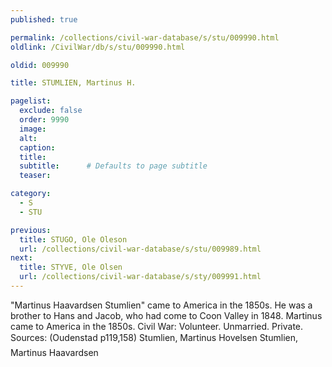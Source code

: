 ```yaml
---
published: true

permalink: /collections/civil-war-database/s/stu/009990.html
oldlink: /CivilWar/db/s/stu/009990.html

oldid: 009990

title: STUMLIEN, Martinus H.

pagelist:
  exclude: false
  order: 9990
  image: 
  alt:
  caption:
  title:
  subtitle:      # Defaults to page subtitle
  teaser:

category: 
  - S 
  - STU

previous:
  title: STUGO, Ole Oleson
  url: /collections/civil-war-database/s/stu/009989.html  
next:
  title: STYVE, Ole Olsen
  url: /collections/civil-war-database/s/sty/009991.html   
---
```

&quot;Martinus Haavardsen Stumlien&quot; came to America in the 1850s. He was a brother to Hans and Jacob, who had come to Coon Valley in 1848. Martinus came to America in the 1850s. Civil War: Volunteer. Unmarried. Private. Sources: (Oudenstad p119,158) &#147;Stumlien, Martinus Hovelsen&#148; &#147;Stumlien, Martinus Haavardsen&#148;